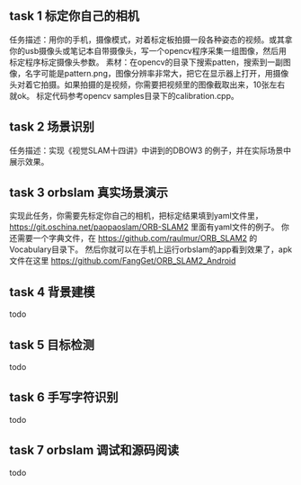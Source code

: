 ## task 1 标定你自己的相机
任务描述：用你的手机，摄像模式，对着标定板拍摄一段各种姿态的视频。或其拿你的usb摄像头或笔记本自带摄像头，写一个opencv程序采集一组图像，然后用标定程序标定摄像头参数。
素材：在opencv的目录下搜索patten，搜索到一副图像，名字可能是pattern.png，图像分辨率非常大，把它在显示器上打开，用摄像头对着它拍摄。如果拍摄的是视频，你需要把视频里的图像截取出来，10张左右就ok。
标定代码参考opencv samples目录下的calibration.cpp。

## task 2 场景识别
任务描述：实现《视觉SLAM十四讲》中讲到的DBOW3 的例子，并在实际场景中展示效果。

## task 3 orbslam 真实场景演示
实现此任务，你需要先标定你自己的相机，把标定结果填到yaml文件里，https://git.oschina.net/paopaoslam/ORB-SLAM2 里面有yaml文件的例子。
你还需要一个字典文件，在 https://github.com/raulmur/ORB_SLAM2  的 Vocabulary目录下。
然后你就可以在手机上运行orbslam的app看到效果了，apk文件在这里 https://github.com/FangGet/ORB_SLAM2_Android

## task 4 背景建模
todo

## task 5 目标检测
todo

## task 6 手写字符识别
todo

## task 7 orbslam 调试和源码阅读
todo
